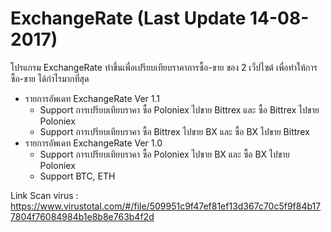 # ExchangeRate (Last Update 14-08-2017)
โปรแกรม ExchangeRate ทำขึ้นเพื่อเปรียบเทียบราคาการซื้อ-ขาย ของ 2 เว็ปไซต์ เพื่อทำให้การซื้อ-ขาย ได้กำไรมากที่สุด
- รายการอัพเดท ExchangeRate Ver 1.1
   - Support การเปรียบเทียบราคา ซื้อ Poloniex ไปขาย Bittrex และ ซื้อ Bittrex ไปขาย Poloniex
   - Support การเปรียบเทียบราคา ซื้อ Bittrex ไปขาย BX และ ซื้อ BX ไปขาย Bittrex
- รายการอัพเดท ExchangeRate Ver 1.0
   - Support การเปรียบเทียบราคา ซื้อ Poloniex ไปขาย BX และ ซื้อ BX ไปขาย Poloniex
   - Support BTC, ETH
   
Link Scan virus : https://www.virustotal.com/#/file/509951c9f47ef81ef13d367c70c5f9f84b177804f76084984b1e8b8e763b4f2d
